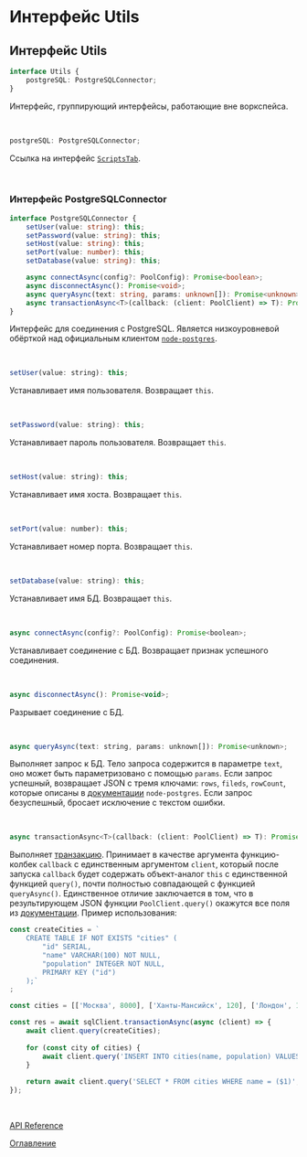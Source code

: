 # Интерфейс Utils

## Интерфейс Utils<a name="utils"></a>
```ts
interface Utils {
	postgreSQL: PostgreSQLConnector;
}
```
Интерфейс, группирующий интерфейсы, работающие вне воркспейса.

&nbsp;

```js
postgreSQL: PostgreSQLConnector;
```
Ссылка на интерфейс [`ScriptsTab`](./scriptsTab.md#scripts-tab).

&nbsp;

### Интерфейс PostgreSQLConnector<a name="postgre-sql-connector"></a>
```ts
interface PostgreSQLConnector {
	setUser(value: string): this;
	setPassword(value: string): this;
	setHost(value: string): this;
	setPort(value: number): this;
	setDatabase(value: string): this;

	async connectAsync(config?: PoolConfig): Promise<boolean>;
	async disconnectAsync(): Promise<void>;
	async queryAsync(text: string, params: unknown[]): Promise<unknown>;
	async transactionAsync<T>(callback: (client: PoolClient) => T): Promise<T | null>;
}
```
Интерфейс для соединения с PostgreSQL. Является низкоуровневой обёрткой над официальным клиентом [`node-postgres`](https://node-postgres.com/).

&nbsp;

```js
setUser(value: string): this;
```
Устанавливает имя пользователя. Возвращает `this`.

&nbsp;

```js
setPassword(value: string): this;
```
Устанавливает пароль пользователя. Возвращает `this`.

&nbsp;

```js
setHost(value: string): this;
```
Устанавливает имя хоста. Возвращает `this`.

&nbsp;

```js
setPort(value: number): this;
```
Устанавливает номер порта. Возвращает `this`.

&nbsp;

```js
setDatabase(value: string): this;
```
Устанавливает имя БД. Возвращает `this`.

&nbsp;

```js
async connectAsync(config?: PoolConfig): Promise<boolean>;
```
Устанавливает соединение с БД. Возвращает признак успешного соединения.

&nbsp;

```js
async disconnectAsync(): Promise<void>;
```
Разрывает соединение с БД.

&nbsp;

```js
async queryAsync(text: string, params: unknown[]): Promise<unknown>;
```
Выполняет запрос к БД. Тело запроса содержится в параметре `text`, оно может быть параметризовано с помощью `params`. Если запрос успешный, возвращает JSON с тремя ключами: `rows`, `fileds`, `rowCount`, которые описаны в [документации](https://node-postgres.com/apis/result) `node-postgres`. Если запрос безуспешный, бросает исключение с текстом ошибки.

&nbsp;

```js
async transactionAsync<T>(callback: (client: PoolClient) => T): Promise<T | null>;
```
Выполняет [транзакцию](https://habr.com/ru/articles/537594/). Принимает в качестве аргумента функцию-колбек `callback` с единственным аргументом `client`, который после запуска `callback` будет содержать объект-аналог `this` с единственной функцией `query()`, почти полностью совпадающей с функцией `queryAsync()`. Единственное отличие заключается в том, что в результирующем JSON функции `PoolClient.query()` окажутся все поля из [документации](https://node-postgres.com/apis/result). Пример использования:

```js
const createCities = `
	CREATE TABLE IF NOT EXISTS "cities" (
		"id" SERIAL,
		"name" VARCHAR(100) NOT NULL,
		"population" INTEGER NOT NULL,
		PRIMARY KEY ("id")
	);`
;

const cities = [['Москва', 8000], ['Ханты-Мансийск', 120], ['Лондон', 10000], ['Выдропужск', 1]];

const res = await sqlClient.transactionAsync(async (client) => {
	await client.query(createCities);
	
	for (const city of cities) {
		await client.query('INSERT INTO cities(name, population) VALUES ($1, $2)', city);
	}
	
	return await client.query('SELECT * FROM cities WHERE name = ($1)', [cities[2][0]]);
});
```

&nbsp;

[API Reference](API.md)

[Оглавление](../README.md)
